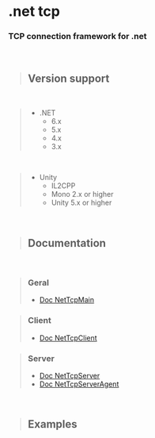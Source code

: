 # .net tcp
### TCP connection framework for .net
<br>

> ## Version support
<br>

> - .NET
>   - 6.x
>   - 5.x
>   - 4.x
>   - 3.x
<br>

> - Unity
>   - IL2CPP
>   - Mono 2.x or higher
>   - Unity 5.x or higher
<br>

> ## Documentation
<br>

> ### Geral
> - [Doc NetTcpMain](doc/NetTcpMain.md)

> ### Client
> - [Doc NetTcpClient](doc/NetTcpClient.md)

> ### Server
> - [Doc NetTcpServer](doc/NetTcpServer.md)
> - [Doc NetTcpServerAgent](doc/NetTcpServerAgent.md)
<br>

> ## Examples
